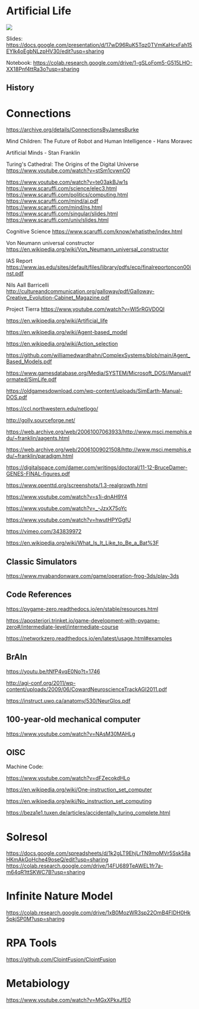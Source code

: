 # Artificial Life

<img src="https://forums.civfanatics.com/attachments/menagerie-gif.45103/">


Slides: https://docs.google.com/presentation/d/17wD96RuK5Tqz0TVmKaHcxFah15EYlk4oEgbNLzpHV30/edit?usp=sharing

Notebook: https://colab.research.google.com/drive/1-gSLoFom5-G515LHO-XX18Pnf4ttRa3o?usp=sharing


## History

# Connections
https://archive.org/details/ConnectionsByJamesBurke


Mind Children: The Future of Robot and Human Intelligence - Hans Moravec

Artificial Minds - Stan Franklin

Turing's Cathedral: The Origins of the Digital Universe
https://www.youtube.com/watch?v=stSm1cvwnO0

https://www.youtube.com/watch?v=te03akBJw1s
https://www.scaruffi.com/science/elec3.html
https://www.scaruffi.com/politics/computing.html
https://www.scaruffi.com/mind/ai.pdf
https://www.scaruffi.com/mind/ns.html
https://www.scaruffi.com/singular/slides.html
https://www.scaruffi.com/univ/slides.html


Cognitive Science
https://www.scaruffi.com/know/whatisthe/index.html

Von Neumann universal constructor
https://en.wikipedia.org/wiki/Von_Neumann_universal_constructor

IAS Report
https://www.ias.edu/sites/default/files/library/pdfs/ecp/finalreportoncon00inst.pdf

Nils Aall Barricelli
http://cultureandcommunication.org/galloway/pdf/Galloway-Creative_Evolution-Cabinet_Magazine.pdf

Project Tierra
https://www.youtube.com/watch?v=Wl5rRGVD0QI

https://en.wikipedia.org/wiki/Artificial_life

https://en.wikipedia.org/wiki/Agent-based_model

https://en.wikipedia.org/wiki/Action_selection

https://github.com/williamedwardhahn/ComplexSystems/blob/main/Agent_Based_Models.pdf

https://www.gamesdatabase.org/Media/SYSTEM/Microsoft_DOS//Manual/formated/SimLife.pdf

https://oldgamesdownload.com/wp-content/uploads/SimEarth-Manual-DOS.pdf

https://ccl.northwestern.edu/netlogo/

http://golly.sourceforge.net/

https://web.archive.org/web/20061007063933/http://www.msci.memphis.edu/~franklin/aagents.html

https://web.archive.org/web/20061009021508/http://www.msci.memphis.edu/~franklin/paradigm.html

https://digitalspace.com/damer.com/writings/doctoral/11-12-BruceDamer-GENES-FINAL-figures.pdf


https://www.openttd.org/screenshots/1.3-realgrowth.html

https://www.youtube.com/watch?v=s1i-dnAH9Y4

https://www.youtube.com/watch?v=_-JzxX75oYc

https://www.youtube.com/watch?v=hwutHPYGgfU

https://vimeo.com/343839972

https://en.wikipedia.org/wiki/What_Is_It_Like_to_Be_a_Bat%3F

## Classic Simulators
https://www.myabandonware.com/game/operation-frog-3ds/play-3ds

## Code References
https://pygame-zero.readthedocs.io/en/stable/resources.html

https://aposteriori.trinket.io/game-development-with-pygame-zero#/intermediate-level/intermediate-course

https://networkzero.readthedocs.io/en/latest/usage.html#examples


## BrAIn
https://youtu.be/tNfP4vqE0No?t=1746

http://agi-conf.org/2011/wp-content/uploads/2009/06/CowardNeuroscienceTrackAGI2011.pdf

https://instruct.uwo.ca/anatomy/530/NeurGlos.pdf

## 100-year-old mechanical computer
https://www.youtube.com/watch?v=NAsM30MAHLg



## OISC

Machine Code: 

https://www.youtube.com/watch?v=dFZecokdHLo

https://en.wikipedia.org/wiki/One-instruction_set_computer

https://en.wikipedia.org/wiki/No_instruction_set_computing

https://beza1e1.tuxen.de/articles/accidentally_turing_complete.html




# Solresol
https://docs.google.com/spreadsheets/d/1k2gLT9EhjLrTN9moMVr5Ssk58aHKmAkGoHche49oseQ/edit?usp=sharing
https://colab.research.google.com/drive/14FU689TeAWEL1fr7a-m64qR1ttSKWC7B?usp=sharing



# Infinite Nature Model
https://colab.research.google.com/drive/1xB0MozWR3sp22OmB4FIDH0Hk5pkjSP0M?usp=sharing


# RPA Tools
https://github.com/ClointFusion/ClointFusion

# Metabiology
https://www.youtube.com/watch?v=MGxXPkxJfE0
